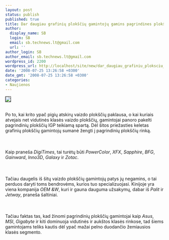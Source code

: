 ```yaml
---
layout: post
status: publish
published: true
title: Dar daugiau grafinių plokščių gamintojų gamins pagrindines plokštes
author:
  display_name: SB
  login: SB
  email: sb.technews.lt@gmail.com
  url: ''
author_login: SB
author_email: sb.technews.lt@gmail.com
wordpress_id: 2200
wordpress_url: http://localhost/site/new/dar_daugiau_grafiniu_ploksciu_gamintoju_gamins_pagrindines_plokstes/
date: '2008-07-25 13:26:58 +0300'
date_gmt: '2008-07-25 13:26:58 +0300'
categories:
- Naujienos
---
```

<div class="imgright"><img src="http://tbn0.google.com/images?q=tbn:rDVA--mRC1MPDM:http://techreport.com/r.x/radeon-xpress200/igp-ram.jpg" border="1"></div>
<p><br>Po to, kai krito ypač pigių atskirų vaizdo plokščių paklausa, o kai kuriais atvejais net vidutinės klasės vaizdo plokščių, gamintojai panoro pakelti pagrindinių plokščių IGP teikiamą spartą. Dėl šitos priežasties keletas grafinių plokščių gamintojų sumanė žengti į pagrindinių plokščių rinką.<br />
<br><br />
<br>Kaip praneša <i>DigiTimes</i>, tai turėtų būti <i>PowerColor</i>, <i>XFX</i>, <i>Sapphire</i>, <i>BFG</i>, <i>Gainward</i>, <i>Inno3D</i>, <i>Galaxy</i> ir <i>Zotac</i>.<br />
<br><br />
<br>Tačiau daugelis iš šitų vaizdo plokščių gamintojų patys jų negamins, o tai perduos daryti toms bendrovėms, kurios tuo specializuojasi. Kinijoje yra viena kompanija <i>OEM &amp;W</i>, kuri ir gauna dauguma užsakymų, dabar iš <i>Palit</i> ir <i>Jetway</i>, praneša šaltiniai.<br />
<br><br />
<br>Tačiau faktas tas, kad žinomi pagrindinių plokščių gamintojai kaip <i>Asus</i>, <i>MSI</i>, <i>Gigabyte</i> ir kiti dominuoja vidutinės ir aukštos klasės rinkose, tad šiems gamintojams teliks kautis dėl ypač mažai pelno duodančio žemiausios klasės segmento.<br />
<br><br />
<br><br />
<br></p>
